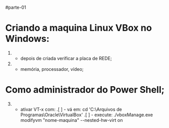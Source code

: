 
#parte-01


# Criando a maquina Linux VBox no Windows: 
1. - depois de criada verificar a placa de REDE;
2. - memória, processador, vídeo;

# Como administrador do Power Shell;
3. - ativar VT-x com:
 .[ ] - vá em: cd 'C:\Arquivos de Programas\Oracle\VirtualBox\'
 .[ ] - execute: ./vboxManage.exe modifyvm "nome-maquina" --nested-hw-virt on
